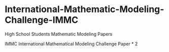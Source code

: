 # International-Mathematic-Modeling-Challenge-IMMC

High School Students Mathematic Modeling Papers

IMMC International Mathematical Modeling Challenge Paper * 2

